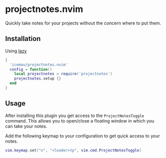 # projectnotes.nvim

Quickly take notes for your projects without the concern where to put them.

## Installation

Using [lazy](https://github.com/LazyVim/LazyVim)
```lua
{
  'icemau/projectnotes.nvim'
  config = function()
    local projectnotes = require('projectnotes')
    projectnotes.setup {}
  end 
}
```

## Usage

After installing this plugin you get access to the `ProjectNotesToggle` command.
This allows you to open/close a floating window in which you can take your notes.

Add the following keymap to your configuration to get quick access to your notes.
```lua
vim.keymap.set("n", "<leader>tp", vim.cmd.ProjectNotesToggle)
```

